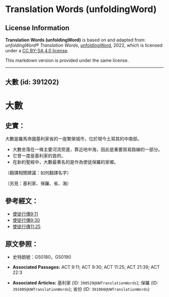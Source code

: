 # Translation Words (unfoldingWord)

## License Information

**Translation Words (unfoldingWord)** is based on and adapted from: _unfoldingWord® Translation Words_, [unfoldingWord](https://unfoldingword.org/utw), 2022, which is licensed under a [CC BY-SA 4.0 license](https://creativecommons.org/licenses/by-sa/4.0/legalcode.en).

This markdown version is provided under the same license.



--------------------------------

## 大數 (id: 391202)

大數
==

史實：
---

大數是羅馬帝國基利家省的一座繁榮城市，位於現今土耳其的中南部。

* 大數坐落在一條主要河流旁邊，靠近地中海，因此是重要貿易路線的一部分。
* 它曾一度是基利家的首府。
* 在新約聖經中，大數最著名的是作為使徒保羅的家鄉。

（翻譯相關建議：如何翻譯名字）

（另見：基利家、保羅、省、海）

參考經文：
-----

* [使徒行傳9:11](https://ref.ly/Acts9:11)
* [使徒行傳9:30](https://ref.ly/Acts9:30)
* [使徒行傳11:25](https://ref.ly/Acts11:25)

原文參照：
-----

* 史特朗號：G50180，G50190

* **Associated Passages:** ACT 9:11; ACT 9:30; ACT 11:25; ACT 21:39; ACT 22:3
* **Associated Articles:** 基利家 (ID: `390529@UWTranslationWords`); 保羅 (ID: `391005@UWTranslationWords`); 省份 (ID: `391060@UWTranslationWords`)

